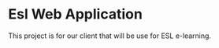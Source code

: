 Esl Web Application
=============

This project is for our client that will be use for ESL e-learning.
